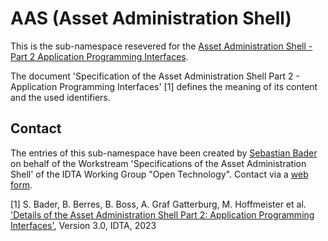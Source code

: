 # AAS (Asset Administration Shell)

This is the sub-namespace resevered for the [Asset Administration Shell - Part 2 Application Programming Interfaces](./0/README.md).

The document 'Specification of the Asset Administration Shell Part 2 - Application Programming Interfaces' [1] defines the meaning of its content and the used identifiers.


## Contact

The entries of this sub-namespace have been created by [Sebastian Bader](https://github.com/sebbader)
on behalf of the Workstream 'Specifications of the Asset Administration Shell' of the IDTA Working Group "Open Technology".
Contact via a [web form](https://industrialdigitaltwin.org/en/contact).


[1] S. Bader, B. Berres, B. Boss, A. Graf Gatterburg, M. Hoffmeister et al.
['Details of the Asset Administration Shell Part 2: Application Programming Interfaces'](https://industrialdigitaltwin.org/en/content-hub/aasspecifications), Version 3.0,
IDTA, 2023
